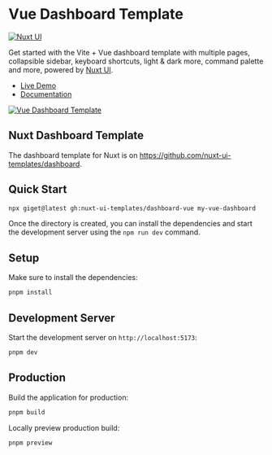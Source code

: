 # Vue Dashboard Template

[![Nuxt UI](https://img.shields.io/badge/Made%20with-Nuxt%20UI-00DC82?logo=nuxt&labelColor=020420)](https://ui.nuxt.com)

Get started with the Vite + Vue dashboard template with multiple pages, collapsible sidebar, keyboard shortcuts, light & dark more, command palette and more, powered by [Nuxt UI](https://ui.nuxt.com).

- [Live Demo](https://vue-dashboard-template.nuxt.dev)
- [Documentation](https://ui.nuxt.com/getting-started/installation/vue)

<a href="https://vue-dashboard-template.nuxt.dev/" target="_blank">
  <picture>
    <source media="(prefers-color-scheme: dark)" srcset="https://github.com/user-attachments/assets/c620cfcb-f244-49c0-8c9e-e95c17f014ef">
    <source media="(prefers-color-scheme: light)" srcset="https://github.com/user-attachments/assets/dea19eb7-5219-46c2-9267-57a982b13569">
    <img alt="Vue Dashboard Template" src="https://github.com/user-attachments/assets/dea19eb7-5219-46c2-9267-57a982b13569">
  </picture>
</a>

## Nuxt Dashboard Template

The dashboard template for Nuxt is on https://github.com/nuxt-ui-templates/dashboard.

## Quick Start

```bash [Terminal]
npx giget@latest gh:nuxt-ui-templates/dashboard-vue my-vue-dashboard
```

Once the directory is created, you can install the dependencies and start the development server using the `npm run dev` command.

## Setup

Make sure to install the dependencies:

```bash
pnpm install
```

## Development Server

Start the development server on `http://localhost:5173`:

```bash
pnpm dev
```

## Production

Build the application for production:

```bash
pnpm build
```

Locally preview production build:

```bash
pnpm preview
```
